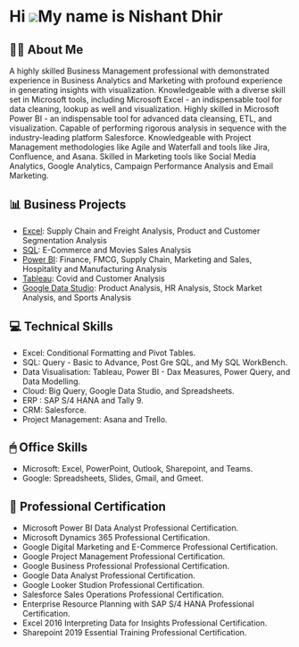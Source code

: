 Hi ![](https://user-images.githubusercontent.com/18350557/176309783-0785949b-9127-417c-8b55-ab5a4333674e.gif)My name is Nishant Dhir
===================================================================================================================================

## ✍🏻 About Me 

A highly skilled Business Management professional with demonstrated experience in Business Analytics and  Marketing with profound experience in generating insights with visualization. 
Knowledgeable with a diverse skill set in Microsoft tools, including Microsoft Excel - an indispensable tool for data cleaning, lookup as well and visualization. Highly skilled in Microsoft Power BI - an indispensable tool for advanced data cleansing, ETL, and visualization. Capable of performing rigorous analysis in sequence with the industry-leading platform Salesforce. Knowledgeable with Project Management methodologies like Agile and Waterfall and tools like Jira, Confluence, and Asana. Skilled in Marketing tools like Social Media Analytics, Google Analytics, Campaign Performance Analysis and Email Marketing.

## 📊 Business Projects

- [Excel]([https://github.com/NishantDhir/Excel-Projects]): Supply Chain and Freight Analysis, Product and Customer Segmentation Analysis
- [SQL]([https://github.com/NishantDhir/SQL-Projects]): E-Commerce and Movies Sales Analysis
- [Power BI]([https://github.com/NishantDhir/Power-BI-Projects]): Finance, FMCG, Supply Chain, Marketing and Sales, Hospitality and Manufacturing Analysis
- [Tableau]([https://github.com/NishantDhir/Tablaeu-Projects]): Covid and Customer Analysis
- [Google Data Studio]([https://github.com/NishantDhir/Google-Data-Studio-Projects]): Product Analysis, HR Analysis, Stock Market Analysis, and Sports Analysis


## 💻 Technical Skills 

- Excel: Conditional Formatting and Pivot Tables.
- SQL: Query - Basic to Advance, Post Gre SQL, and My SQL WorkBench.
- Data Visualisation: Tableau, Power BI - Dax Measures, Power Query, and Data Modelling.
- Cloud: Big Query, Google Data Studio, and Spreadsheets.
- ERP : SAP S/4 HANA and Tally 9.
- CRM: Salesforce.
- Project Management: Asana and Trello. 

## 🖱 Office Skills 

- Microsoft: Excel, PowerPoint, Outlook, Sharepoint, and Teams.
- Google: Spreadsheets, Slides, Gmail, and Gmeet.

## 📃 Professional Certification 

- Microsoft Power BI Data Analyst Professional Certification.
- Microsoft Dynamics 365 Professional Certification.
- Google Digital Marketing and E-Commerce Professional Certification.
- Google Project Management Professional Certification.
- Google Business Professional Professional Certification.
- Google Data Analyst Professional Certification.
- Google Looker Studion Professional Certification.
- Salesforce Sales Operations Professional Certification.
- Enterprise Resource Planning with SAP S/4 HANA Professional Certification.
- Excel 2016 Interpreting Data for Insights Professional Certification.
- Sharepoint 2019 Essential Training Professional Certification. 
